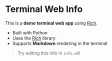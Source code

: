 # Terminal Web Info

This is a **demo terminal web app** using [Rich](https://github.com/Textualize/rich).

- Built with Python
- Uses the [Rich](https://github.com/Textualize/rich) library
- Supports **Markdown** rendering in the terminal

> Try editing this info in `info.md`! 
